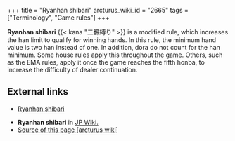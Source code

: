 +++
title = "Ryanhan shibari"
arcturus_wiki_id = "2665"
tags = ["Terminology", "Game rules"]
+++

**Ryanhan shibari** {{< kana "二飜縛り" >}} is a modified rule, which increases the han limit to qualify for winning hands. In this rule, the minimum hand value is two han instead of one. In addition, dora do not count for the han minimum. Some house rules apply this throughout the game. Others, such as the EMA rules, apply it once the game reaches the fifth honba, to increase the difficulty of dealer continuation.

## External links

  - [Ryanhan shibari](https://ja.wikipedia.org/wiki/麻雀のルール#二飜縛り)

<!-- end list -->

  -   
    **Ryanhan shibari** in [JP Wiki.](https://ja.wikipedia.org/)
- [Source of this page [arcturus wiki]](http://arcturus.su/wiki/Ryanhan_shibari)